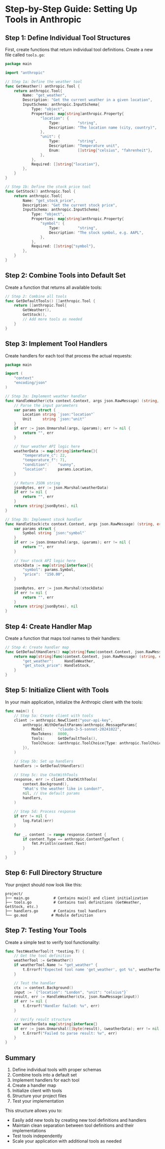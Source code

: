 # Step-by-Step Guide: Setting Up Tools in Anthropic

## Step 1: Define Individual Tool Structures

First, create functions that return individual tool definitions. Create a new file called `tools.go`:

```go
package main

import "anthropic"

// Step 1a: Define the weather tool
func GetWeather() anthropic.Tool {
    return anthropic.Tool{
        Name: "get_weather",
        Description: "Get the current weather in a given location",
        InputSchema: anthropic.InputSchema{
            Type: "object",
            Properties: map[string]anthropic.Property{
                "location": {
                    Type:        "string",
                    Description: "The location name (city, country)",
                },
                "unit": {
                    Type:        "string",
                    Description: "Temperature unit",
                    Enum:        []string{"celsius", "fahrenheit"},
                },
            },
            Required: []string{"location"},
        },
    }
}

// Step 1b: Define the stock price tool
func GetStock() anthropic.Tool {
    return anthropic.Tool{
        Name: "get_stock_price",
        Description: "Get the current stock price",
        InputSchema: anthropic.InputSchema{
            Type: "object",
            Properties: map[string]anthropic.Property{
                "symbol": {
                    Type:        "string",
                    Description: "The stock symbol, e.g. AAPL",
                },
            },
            Required: []string{"symbol"},
        },
    }
}
```

## Step 2: Combine Tools into Default Set

Create a function that returns all available tools:

```go
// Step 2: Combine all tools
func GetDefaultTools() []anthropic.Tool {
    return []anthropic.Tool{
        GetWeather(),
        GetStock(),
        // Add more tools as needed
    }
}
```

## Step 3: Implement Tool Handlers

Create handlers for each tool that process the actual requests:

```go
package main

import (
    "context"
    "encoding/json"
)

// Step 3a: Implement weather handler
func HandleWeather(ctx context.Context, args json.RawMessage) (string, error) {
    // Parse the input parameters
    var params struct {
        Location string `json:"location"`
        Unit     string `json:"unit"`
    }
    if err := json.Unmarshal(args, &params); err != nil {
        return "", err
    }

    // Your weather API logic here
    weatherData := map[string]interface{}{
        "temperature_c": 22,
        "temperature_f": 71,
        "condition":    "sunny",
        "location":     params.Location,
    }
    
    // Return JSON string
    jsonBytes, err := json.Marshal(weatherData)
    if err != nil {
        return "", err
    }
    return string(jsonBytes), nil
}

// Step 3b: Implement stock handler
func HandleStock(ctx context.Context, args json.RawMessage) (string, error) {
    var params struct {
        Symbol string `json:"symbol"`
    }
    if err := json.Unmarshal(args, &params); err != nil {
        return "", err
    }
    
    // Your stock API logic here
    stockData := map[string]interface{}{
        "symbol": params.Symbol,
        "price":  "150.00",
    }
    
    jsonBytes, err := json.Marshal(stockData)
    if err != nil {
        return "", err
    }
    return string(jsonBytes), nil
}
```

## Step 4: Create Handler Map

Create a function that maps tool names to their handlers:

```go
// Step 4: Create handler map
func GetDefaultHandlers() map[string]func(context.Context, json.RawMessage) (string, error) {
    return map[string]func(context.Context, json.RawMessage) (string, error){
        "get_weather":     HandleWeather,
        "get_stock_price": HandleStock,
    }
}
```

## Step 5: Initialize Client with Tools

In your main application, initialize the Anthropic client with the tools:

```go
func main() {
    // Step 5a: Create client with tools
    client := anthropic.NewClient("your-api-key",
        anthropic.WithDefaultParams(anthropic.MessageParams{
            Model:      "claude-3-5-sonnet-20241022",
            MaxTokens:  8000,
            Tools:      GetDefaultTools(),
            ToolChoice: &anthropic.ToolChoice{Type: anthropic.ToolChoiceAuto},
        }),
    )

    // Step 5b: Set up handlers
    handlers := GetDefaultHandlers()
    
    // Step 5c: Use ChatWithTools
    response, err := client.ChatWithTools(
        context.Background(),
        "What's the weather like in London?",
        nil, // Use default params
        handlers,
    )
    
    // Step 5d: Process response
    if err != nil {
        log.Fatal(err)
    }
    
    for _, content := range response.Content {
        if content.Type == anthropic.ContentTypeText {
            fmt.Println(content.Text)
        }
    }
}
```

## Step 6: Full Directory Structure

Your project should now look like this:

```
project/
├── main.go           # Contains main() and client initialization
├── tools.go          # Contains tool definitions (GetWeather, GetStock, etc.)
├── handlers.go       # Contains tool handlers
└── go.mod           # Module definition
```

## Step 7: Testing Your Tools

Create a simple test to verify tool functionality:

```go
func TestWeatherTool(t *testing.T) {
    // Get the tool definition
    weatherTool := GetWeather()
    if weatherTool.Name != "get_weather" {
        t.Errorf("Expected tool name 'get_weather', got %s", weatherTool.Name)
    }

    // Test the handler
    ctx := context.Background()
    input := `{"location": "London", "unit": "celsius"}`
    result, err := HandleWeather(ctx, json.RawMessage(input))
    if err != nil {
        t.Errorf("Handler failed: %v", err)
    }

    // Verify result structure
    var weatherData map[string]interface{}
    if err := json.Unmarshal([]byte(result), &weatherData); err != nil {
        t.Errorf("Failed to parse result: %v", err)
    }
}
```

## Summary
1. Define individual tools with proper schemas
2. Combine tools into a default set
3. Implement handlers for each tool
4. Create a handler map
5. Initialize client with tools
6. Structure your project files
7. Test your implementation

This structure allows you to:
- Easily add new tools by creating new tool definitions and handlers
- Maintain clean separation between tool definitions and their implementations
- Test tools independently
- Scale your application with additional tools as needed
